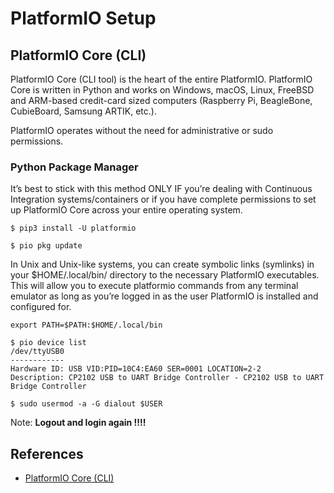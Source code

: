 # PlatformIO Setup


## PlatformIO Core (CLI)

PlatformIO Core (CLI tool) is the heart of the entire PlatformIO.
PlatformIO Core is written in Python and works on Windows, macOS, 
Linux, FreeBSD and ARM-based credit-card sized computers (Raspberry Pi, 
BeagleBone, CubieBoard, Samsung ARTIK, etc.).

PlatformIO operates without the need for administrative or sudo permissions.

### Python Package Manager

It’s best to stick with this method ONLY IF you’re dealing with Continuous Integration 
systems/containers or if you have complete permissions to set up PlatformIO Core across 
your entire operating system.

```
$ pip3 install -U platformio

$ pio pkg update
```

In Unix and Unix-like systems, you can create symbolic links (symlinks) in your 
$HOME/.local/bin/ directory to the necessary PlatformIO executables. This will allow you 
to execute platformio commands from any terminal emulator as long as you’re logged in as 
the user PlatformIO is installed and configured for.

```
export PATH=$PATH:$HOME/.local/bin
```

```
$ pio device list
/dev/ttyUSB0
------------
Hardware ID: USB VID:PID=10C4:EA60 SER=0001 LOCATION=2-2
Description: CP2102 USB to UART Bridge Controller - CP2102 USB to UART Bridge Controller

$ sudo usermod -a -G dialout $USER
```
Note: **Logout and login again !!!!**


## References
* [PlatformIO Core (CLI)](https://docs.platformio.org/en/stable/core/index.html)
